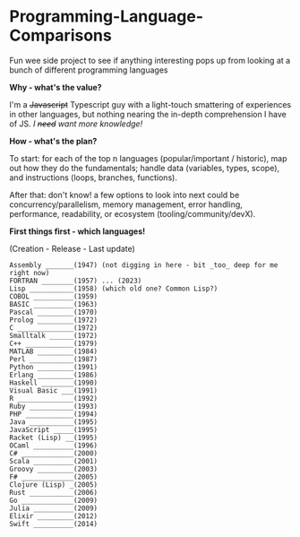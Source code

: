 # Programming-Language-Comparisons
Fun wee side project to see if anything interesting pops up from looking at a bunch of different programming languages

**Why - what's the value?**

I'm a ~~Javascript~~ Typescript guy with a light-touch smattering of experiences in other languages, but nothing nearing the in-depth comprehension I have of JS. _I ~~need~~ want more knowledge!_

**How - what's the plan?**

To start: for each of the top n languages (popular/important / historic), map out how they do the fundamentals; handle data (variables, types, scope), and instructions (loops, branches, functions).

After that: don't know! a few options to look into next could be concurrency/parallelism, memory management, error handling, performance, readability, or ecosystem (tooling/community/devX).

**First things first - which languages!**

(Creation - Release - Last update) 
```
Assembly _______(1947) (not digging in here - bit _too_ deep for me right now)  
FORTRAN ________(1957) ... (2023)  
Lisp ___________(1958) (which old one? Common Lisp?)  
COBOL __________(1959)  
BASIC __________(1963)  
Pascal _________(1970)  
Prolog _________(1972)  
C ______________(1972)  
Smalltalk ______(1972)  
C++ ____________(1979)  
MATLAB _________(1984)  
Perl ___________(1987)  
Python _________(1991)  
Erlang _________(1986)  
Haskell ________(1990)  
Visual Basic ___(1991)  
R ______________(1992)  
Ruby ___________(1993)  
PHP ____________(1994)  
Java ___________(1995)  
JavaScript _____(1995)  
Racket (Lisp) __(1995)  
OCaml __________(1996)  
C# _____________(2000)  
Scala __________(2001)  
Groovy _________(2003)  
F# _____________(2005)  
Clojure (Lisp) _(2005)  
Rust ___________(2006)  
Go _____________(2009)  
Julia __________(2009)  
Elixir _________(2012)  
Swift __________(2014)  
```
